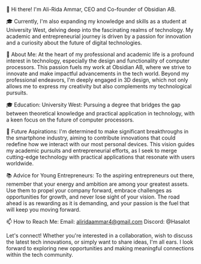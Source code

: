 👋 Hi there! I'm Ali-Rida Ammar, CEO and Co-founder of Obsidian AB.

🎓 Currently, I'm also expanding my knowledge and skills as a student at University West, delving deep into the fascinating realms of technology. My academic and entrepreneurial journey is driven by a passion for innovation and a curiosity about the future of digital technologies.

🚀 About Me:
At the heart of my professional and academic life is a profound interest in technology, especially the design and functionality of computer processors. This passion fuels my work at Obsidian AB, where we strive to innovate and make impactful advancements in the tech world. Beyond my professional endeavors, I'm deeply engaged in 3D design, which not only allows me to express my creativity but also complements my technological pursuits.

🎓 Education:
University West: Pursuing a degree that bridges the gap between theoretical knowledge and practical application in technology, with a keen focus on the future of computer processors.

🌟 Future Aspirations:
I'm determined to make significant breakthroughs in the smartphone industry, aiming to contribute innovations that could redefine how we interact with our most personal devices. This vision guides my academic pursuits and entrepreneurial efforts, as I seek to merge cutting-edge technology with practical applications that resonate with users worldwide.

📚 Advice for Young Entrepreneurs:
To the aspiring entrepreneurs out there, remember that your energy and ambition are among your greatest assets. Use them to propel your company forward, embrace challenges as opportunities for growth, and never lose sight of your vision. The road ahead is as rewarding as it is demanding, and your passion is the fuel that will keep you moving forward.

📫 How to Reach Me:
Email: aliridaammar4@gmail.com
Discord: @Hasalot

Let's connect! Whether you're interested in a collaboration, wish to discuss the latest tech innovations, or simply want to share ideas, I'm all ears. I look forward to exploring new opportunities and making meaningful connections within the tech community.
